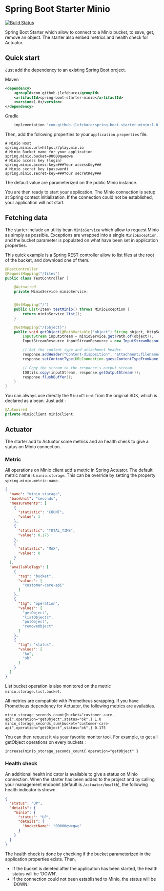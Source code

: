 # Spring Boot Starter Minio

[![Build Status](https://travis-ci.org/jlefebure/spring-boot-starter-minio.svg?branch=master)](https://travis-ci.org/jlefebure/spring-boot-starter-minio)

Spring Boot Starter which allow to connect to a Minio bucket, to save, get, remove an object. The starter also embed 
metrics and health check for Actuator.  

## Quick start

Just add the dependency to an existing Spring Boot project.

Maven
```xml
<dependency>
    <groupId>com.github.jlefebure</groupId>
    <artifactId>spring-boot-starter-minio</artifactId>
    <version>1.0</version>
</dependency>
```

Gradle 
```groovy
    implementation 'com.github.jlefebure:spring-boot-starter-minio:1.0'
```


Then, add the following properties to your `application.properties` file.

```properties
# Minio Host
spring.minio.url=https://play.min.io
# Minio Bucket name for your application
spring.minio.bucket=00000qweqwe
# Minio access key (login)
spring.minio.access-key=###Your accessKey###
# Minio secret key (password)
spring.minio.secret-key=###Your secretKey###
```

The default value are parameterized on the public Minio instance.

You are then ready to start your application. The Minio connection is setup at Spring context initialization. If the 
connection could not be established, your application will not start.

## Fetching data

The starter include an utility bean `MinioService` which allow to request Minio as simply as possible. Exceptions are
wrapped into a single `MinioException`, and the bucket parameter is populated on what have been set in application 
properties.

This quick example is a Spring REST controller allow to list files at the root of the bucket, and download one of them. 

```java
@RestController
@RequestMapping("/files")
public class TestController {

    @Autowired
    private MinioService minioService;


    @GetMapping("/")
    public List<Item> testMinio() throws MinioException {
        return minioService.list();
    }

    @GetMapping("/{object}")
    public void getObject(@PathVariable("object") String object, HttpServletResponse response) throws MinioException, IOException {
        InputStream inputStream = minioService.get(Path.of(object));
        InputStreamResource inputStreamResource = new InputStreamResource(inputStream);

        // Set the content type and attachment header.
        response.addHeader("Content-disposition", "attachment;filename=" + object);
        response.setContentType(URLConnection.guessContentTypeFromName(object));

        // Copy the stream to the response's output stream.
        IOUtils.copy(inputStream, response.getOutputStream());
        response.flushBuffer();
    }
}
```

You can always use directly the `MinioClient` from the original SDK, which is declared as a bean. Just add :

```java
@Autowired
private MinioClient minioClient;
```

## Actuator

The starter add to Actuator some metrics and an health check to give a status on Minio connection.

### Metric

All operations on Minio client add a metric in Spring Actuator. The default metric name is `minio.storage`. This can be 
override by setting the property `spring.minio.metric-name`.

```json
{
  "name": "minio.storage",
  "baseUnit": "seconds",
  "measurements": [
    {
      "statistic": "COUNT",
      "value": 1
    },
    {
      "statistic": "TOTAL_TIME",
      "value": 0.175
    },
    {
      "statistic": "MAX",
      "value": 0
    }
  ],
  "availableTags": [
    {
      "tag": "bucket",
      "values": [
        "customer-care-api"
      ]
    },
    {
      "tag": "operation",
      "values": [
        "getObject",
        "listObjects",
        "putObject",
        "removeObject"
      ]
    },
    {
      "tag": "status",
      "values": [
        "ko",
        "ok"
      ]
    }
  ]
}
```

List bucket operation is also monitored on the metric `minio.storage.list.bucket`.

All metrics are compatible with Prometheus scrapping. If you have Prometheus dependency for Actuator, the following 
metrics are availables.

```
minio_storage_seconds_count{bucket="customer-care-api",operation="getObject",status="ok",} 1.0
minio_storage_seconds_sum{bucket="customer-care-api",operation="getObject",status="ok",} 0.175
```

You can then request it via your favorite monitor tool. For example, to get all getObject operations on every buckets :

```
increase(minio_storage_seconds_count{ operation="getObject" }
```

### Health check

An additional health indicator is available to give a status on Minio connection. When the starter has been added to
the project and by calling your management endpoint (default is `/actuator/health`), the following health indicator is 
shown.

```json
{
  "status": "UP",
  "details": {
    "minio": {
      "status": "UP",
      "details": {
        "bucketName": "00000qweqwe"
      }
    }
  }
}
``` 

The health check is done by checking if the bucket parameterized in the application properties exists. Then,

 * If the bucket is deleted after the application has been started, the health status will be 'DOWN'.
 * If the connection could not been established to Minio, the status will be 'DOWN'.